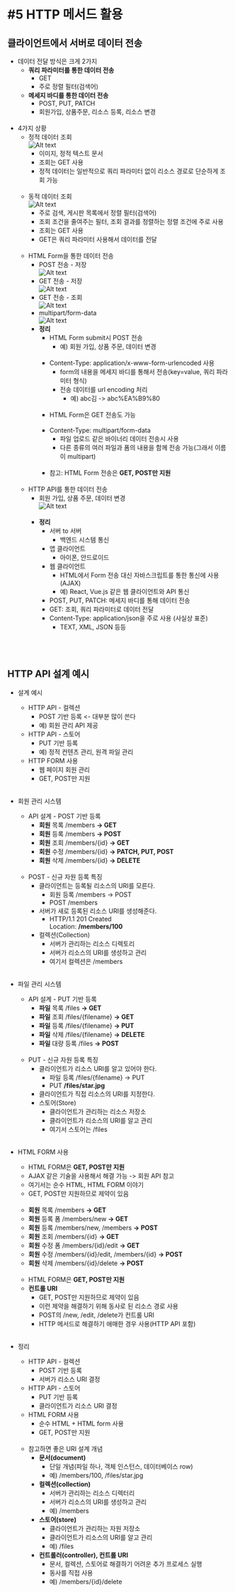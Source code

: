 # #5 HTTP 메서드 활용

## 클라이언트에서 서버로 데이터 전송
- 데이터 전달 방식은 크게 2가지
    - **쿼리 파라미터를 통한 데이터 전송**
        - GET
        - 주로 정렬 필터(검색어)
    - **메세지 바디를 통한 데이터 전송**
        - POST, PUT, PATCH
        - 회원가입, 상품주문, 리소스 등록, 리소스 변경
<br><br>
- 4가지 상황
    - 정적 데이터 조회<BR>
        ![Alt text](./image/정적%20데이터%20조회.png)
        - 이미지, 정적 텍스트 문서
        - 조회는 GET 사용
        - 정적 데이터는 일반적으로 쿼리 파라미터 없이 리소스 경로로 단순하게 조회 가능
        <BR><BR>
    - 동적 데이터 조회<BR>
        ![Alt text](./image/동적%20데이터%20조회.png)
        - 주로 검색, 게시판 목록에서 정렬 필터(검색어)
        - 조회 조건을 줄여주는 필터, 조회 결과를 정렬하는 정렬 조건에 주로 사용
        - 조회는 GET 사용
        - GET은 쿼리 파라미터 사용해서 데이터를 전달
        <BR><BR>
    - HTML Form을 통한 데이터 전송
        - POST 전송 - 저장<BR>
        ![Alt text](./image/POST%20전송-저장.png)
        - GET 전송 - 저장<BR>
        ![Alt text](./image/GET%20전송%20-%20저장.png)
        - GET 전송 - 조회<BR>
        ![Alt text](./image/GET%20전송%20-%20조회.png)
        - multipart/form-data<BR>
        ![Alt text](./image/form-data.png)
        - **정리**
            - HTML Form submit시 POST 전송
                - 예) 회원 가입, 상품 주문, 데이터 변경
            <BR><BR>
            - Content-Type: application/x-www-form-urlencoded 사용
                - form의 내용을 메세지 바디를 통해서 전송(key=value, 쿼리 파라미터 형식)
                - 전송 데이터를 url encoding 처리
                    - 예) abc김 -> abc%EA%B9%80
            <BR><BR>
            - HTML Form은 GET 전송도 가능
            <BR><BR>
            - Content-Type: multipart/form-data
                - 파일 업로드 같은 바이너리 데이터 전송시 사용
                - 다른 종류의 여러 파일과 폼의 내용을 함께 전송 가능(그래서 이름이 multipart)
            <BR><BR>
            - 참고: HTML Form 전송은 **GET, POST만 지원**
        <BR><BR>
    - HTTP API를 통한 데이터 전송
        - 회원 가입, 상품 주문, 데이터 변경<br>
        ![Alt text](./image/HTTP%20API%20데이터%20전송.png)
        <br><br>
        - **정리**
            - 서버 to 서버
                - 백엔드 시스템 통신
            - 앱 클라이언트
                - 아이폰, 안드로이드
            - 웹 클라이언트
                - HTML에서 Form 전송 대신 자바스크립트를 통한 통신에 사용(AJAX)
                - 예) React, Vue.js 같은 웹 클라이언트와 API 통신
            - POST, PUT, PATCH: 메세지 바디를 통해 데이터 전송
            - GET: 조회, 쿼리 파라미터로 데이터 전달
            - Content-Type: application/json을 주로 사용 (사실상 표준)
                - TEXT, XML, JSON 등등
<BR><BR>
<BR><BR>

## HTTP API 설계 예시
- 설계 예시
    - HTTP API - 컬렉션
        - POST 기반 등록 <- 대부분 많이 쓴다
        - 예) 회원 관리 API 제공
    - HTTP API - 스토어
        - PUT 기반 등록
        - 예) 정적 컨텐츠 관리, 원격 파일 관리
    - HTTP FORM 사용
        - 웹 페이지 회원 관리
        - GET, POST만 지원
<BR><BR>
- 회원 관리 시스템
    - API 설계 - POST 기반 등록
        - **회원** 목록 /members **-> GET**
        - **회원** 등록 /members **-> POST**
        - **회원** 조회 /members/{id} **-> GET**
        - **회원** 수정 /members/{id} **-> PATCH, PUT, POST**
        - **회원** 삭제 /members/{id} **-> DELETE**
<BR><BR>
    - POST - 신규 자원 등록 특징
        - 클라이언트는 등록될 리소스의 URI를 모른다.
            - 회원 등록 /members -> POST
            - POST /members
        - 서버가 새로 등록된 리소스 URI를 생성해준다.
            - HTTP/1.1 201 Created
              <br>Location: **/members/100**
        - 컬렉션(Collection)
            - 서버가 관리하는 리소스 디렉토리
            - 서버가 리소스의 URI를 생성하고 관리
            - 여기서 컬렉션은 /members
<BR><BR>
- 파일 관리 시스템
    - API 설계 - PUT 기반 등록
        - **파일** 목록 /files **-> GET**
        - **파일** 조회 /files/{filename} **-> GET**
        - **파일** 등록 /files/{filename} **-> PUT**
        - **파일** 삭제 /files/{filename} **-> DELETE**
        - **파일** 대량 등록 /files **-> POST**
<BR><BR>
    - PUT - 신규 자원 등록 특징
        - 클라이언트가 리소스 URI를 알고 있어야 한다.
            - 파일 등록 /files/{filename} -> PUT
            - PUT **/files/star.jpg**
        - 클라이언트가 직접 리소스의 URI를 지정한다.
        - 스토어(Store)
            - 클라이언트가 관리하는 리소스 저장소
            - 클라이언트가 리소스의 URI를 알고 관리
            - 여기서 스토어는 /files
<BR><BR>
- HTML FORM 사용
    - HTML FORM은 **GET, POST만 지원**
    - AJAX 같은 기술을 사용해서 해결 가능 -> 회원 API 참고
    - 여기서는 순수 HTML, HTML FORM 이야기
    - GET, POST만 지원하므로 제약이 있음
<BR><BR>
    - **회원** 목록 /members **-> GET**
    - **회원** 등록 폼 /members/new **-> GET**
    - **회원** 등록 /members/new, /members **-> POST**
    - **회원** 조회 /members/{id} **-> GET**
    - **회원** 수정 폼 /members/{id}/edit **-> GET**
    - **회원** 수정 /members/{id}/edit, /members/{id} **-> POST**
    - **회원** 삭제 /members/{id}/delete **-> POST**
<BR><BR>
    - HTML FORM은 **GET, POST만 지원**
    - **컨트롤 URI** 
        - GET, POST만 지원하므로 제약이 있음
        - 이런 제약을 해결하기 위해 동사로 된 리소스 경로 사용
        - POST의 /new, /edit, /delete가 컨트롤 URI
        - HTTP 메서드로 해결하기 애매한 경우 사용(HTTP API 포함)
<BR><BR>

- 정리
    - HTTP API - 컬렉션
        - POST 기반 등록
        - 서버가 리소스 URI 결정
    - HTTP API - 스토어
        - PUT 기반 등록
        - 클라이언트가 리소스 URI 결정
    - HTML FORM 사용
        - 순수 HTML + HTML form 사용
        - GET, POST만 지원
    <BR><BR>
    - 참고하면 좋은 URI 설계 개념
        - **문서(document)** 
            - 단일 개념(파일 하나, 객체 인스턴스, 데이터베이스 row)
            - 예) /members/100, /files/star.jpg
        - **컬렉션(collection)** 
            - 서버가 관리하는 리소스 디렉터리
            - 서버가 리소스의 URI를 생성하고 관리
            - 예) /members
        - **스토어(store)** 
            - 클라이언트가 관리하는 자원 저장소
            - 클라이언트가 리소스의 URI를 알고 관리
            - 예) /files
        - **컨트롤러(controller), 컨트롤 URI** 
            - 문서, 컬렉션, 스토어로 해결하기 어려운 추가 프로세스 실행
            - 동사를 직접 사용
            - 예) /members/{id}/delete
